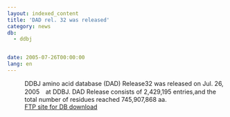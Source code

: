 ```yaml
---
layout: indexed_content
title: 'DAD rel. 32 was released'
category: news
db:
  - ddbj


date: 2005-07-26T00:00:00
lang: en
---
```


<dd>DDBJ amino acid database (DAD) Release32 was released on Jul. 26, 2005　at DDBJ. DAD Release consists of 2,429,195 entries,and the total number of residues reached 745,907,868 aa.
<dd><a href="/services/index-e.html ">FTP site for DB download</a></dd>
</dd>

